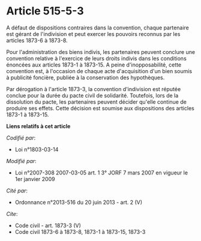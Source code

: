 # Article 515-5-3

A défaut de dispositions contraires dans la convention, chaque partenaire est gérant de l'indivision et peut exercer les
pouvoirs reconnus par les articles 1873-6 à 1873-8.

Pour l'administration des biens indivis, les partenaires peuvent conclure une convention relative à l'exercice de leurs
droits indivis dans les conditions énoncées aux articles 1873-1 à 1873-15. A peine d'inopposabilité, cette convention est, à
l'occasion de chaque acte d'acquisition d'un bien soumis à publicité foncière, publiée à la conservation des hypothèques.

Par dérogation à l'article 1873-3, la convention d'indivision est réputée conclue pour la durée du pacte civil de solidarité.
Toutefois, lors de la dissolution du pacte, les partenaires peuvent décider qu'elle continue de produire ses effets. Cette
décision est soumise aux dispositions des articles 1873-1 à 1873-15.

**Liens relatifs à cet article**

_Codifié par_:

  - Loi n°1803-03-14

_Modifié par_:

  - Loi n°2007-308 2007-03-05 art. 1 3° JORF 7 mars 2007 en vigueur le 1er janvier 2009

_Cité par_:

  - Ordonnance n°2013-516 du 20 juin 2013 - art. 2 (V)

_Cite_:

  - Code civil - art. 1873-3 (V)
  - Code civil 1873-6 à 1873-8, 1873-1 à 1873-15, 1873-3
